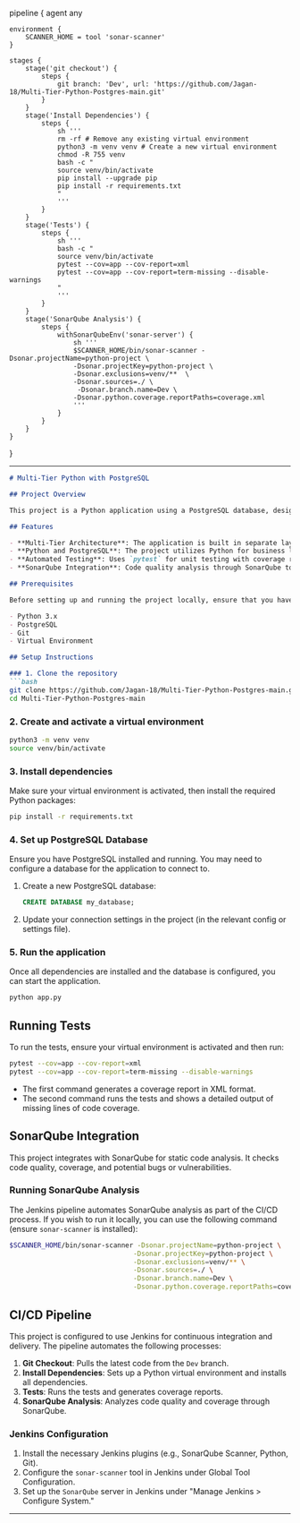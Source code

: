 
pipeline {
    agent any

    environment {
        SCANNER_HOME = tool 'sonar-scanner'
    }

    stages {
        stage('git checkout') {
            steps {
                git branch: 'Dev', url: 'https://github.com/Jagan-18/Multi-Tier-Python-Postgres-main.git'
            }
        }
        stage('Install Dependencies') {
            steps {
                sh '''
                rm -rf # Remove any existing virtual environment
                python3 -m venv venv # Create a new virtual environment
                chmod -R 755 venv
                bash -c "
                source venv/bin/activate 
                pip install --upgrade pip
                pip install -r requirements.txt
                "
                '''
            }
        }
        stage('Tests') {
            steps {
                sh '''
                bash -c "
                source venv/bin/activate
                pytest --cov=app --cov-report=xml
                pytest --cov=app --cov-report=term-missing --disable-warnings
                "
                '''
            }
        }
        stage('SonarQube Analysis') {
            steps {
                withSonarQubeEnv('sonar-server') {
                    sh '''
                    $SCANNER_HOME/bin/sonar-scanner -Dsonar.projectName=python-project \
                    -Dsonar.projectKey=python-project \
                    -Dsonar.exclusions=venv/**  \
                    -Dsonar.sources=./ \
                     -Dsonar.branch.name=Dev \
                    -Dsonar.python.coverage.reportPaths=coverage.xml
                    '''
                }
            }
        }
    }
}




---
```markdown
# Multi-Tier Python with PostgreSQL

## Project Overview

This project is a Python application using a PostgreSQL database, designed with a multi-tier architecture. It is designed to be scalable, modular, and easy to maintain. The project is managed using Git and integrates with Jenkins for CI/CD pipelines.

## Features

- **Multi-Tier Architecture**: The application is built in separate layers to maintain clear separation of concerns.
- **Python and PostgreSQL**: The project utilizes Python for business logic and PostgreSQL for data storage.
- **Automated Testing**: Uses `pytest` for unit testing with coverage reporting.
- **SonarQube Integration**: Code quality analysis through SonarQube to monitor code health and maintainability.

## Prerequisites

Before setting up and running the project locally, ensure that you have the following installed:

- Python 3.x
- PostgreSQL
- Git
- Virtual Environment

## Setup Instructions

### 1. Clone the repository
```bash
git clone https://github.com/Jagan-18/Multi-Tier-Python-Postgres-main.git
cd Multi-Tier-Python-Postgres-main
```

### 2. Create and activate a virtual environment
```bash
python3 -m venv venv
source venv/bin/activate
```

### 3. Install dependencies
Make sure your virtual environment is activated, then install the required Python packages:
```bash
pip install -r requirements.txt
```

### 4. Set up PostgreSQL Database
Ensure you have PostgreSQL installed and running. You may need to configure a database for the application to connect to. 

1. Create a new PostgreSQL database:
   ```sql
   CREATE DATABASE my_database;
   ```

2. Update your connection settings in the project (in the relevant config or settings file).

### 5. Run the application
Once all dependencies are installed and the database is configured, you can start the application.

```bash
python app.py
```

## Running Tests

To run the tests, ensure your virtual environment is activated and then run:

```bash
pytest --cov=app --cov-report=xml
pytest --cov=app --cov-report=term-missing --disable-warnings
```

- The first command generates a coverage report in XML format.
- The second command runs the tests and shows a detailed output of missing lines of code coverage.

## SonarQube Integration

This project integrates with SonarQube for static code analysis. It checks code quality, coverage, and potential bugs or vulnerabilities.

### Running SonarQube Analysis

The Jenkins pipeline automates SonarQube analysis as part of the CI/CD process. If you wish to run it locally, you can use the following command (ensure `sonar-scanner` is installed):

```bash
$SCANNER_HOME/bin/sonar-scanner -Dsonar.projectName=python-project \
                               -Dsonar.projectKey=python-project \
                               -Dsonar.exclusions=venv/** \
                               -Dsonar.sources=./ \
                               -Dsonar.branch.name=Dev \
                               -Dsonar.python.coverage.reportPaths=coverage.xml
```

## CI/CD Pipeline

This project is configured to use Jenkins for continuous integration and delivery. The pipeline automates the following processes:

1. **Git Checkout**: Pulls the latest code from the `Dev` branch.
2. **Install Dependencies**: Sets up a Python virtual environment and installs all dependencies.
3. **Tests**: Runs the tests and generates coverage reports.
4. **SonarQube Analysis**: Analyzes code quality and coverage through SonarQube.

### Jenkins Configuration

1. Install the necessary Jenkins plugins (e.g., SonarQube Scanner, Python, Git).
2. Configure the `sonar-scanner` tool in Jenkins under Global Tool Configuration.
3. Set up the `SonarQube` server in Jenkins under "Manage Jenkins > Configure System."
---